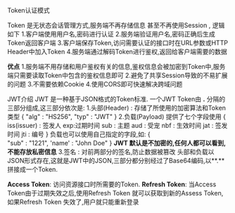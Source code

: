 Token认证模式

Token 是无状态会话管理方式,服务端不再存储信息 甚至不再使用Session , 逻辑如下
    1.客户端使用用户名,密码进行认证
    2.服务端验证用户名,密码正确后生成Token返回客户端
    3.客户端保存Token,访问需要认证的接口时在URL参数或HTTP Header中加入Token
    4.服务端通过解码Token进行鉴权,返回给客户端需要的数据

**优点**
    1.服务端不用存储和用户鉴权有关的信息,鉴权信息会被加密到Token中,服务端只需要读取Token中包含的鉴权信息即可
    2.避免了共享Session导致的不易扩展的问题
    3.不需要依赖Cookie
    4.使用CORS即可快速解决跨域问题

JWT介绍
    JWT 是一种基于JSON格式的Token标准.
    一个JWT Token由 **.** 分隔的三部分组成,这三部分依次是:
        1.头部(Header) : 存储了所使用的加密算法和Token类型
            {
                "alg" : "HS256",
                "typ" : "JWT"
            }
        2.负载(Payload) 提供了七个字段使用
            {
                iss(issuer) : 签发人
                exp:过期时间
                sub : 主题
                aud : 受宠
                nbf : 生效时间
                jat : 签发时间
                jti : 编号
            }
            负载也可以使用自己指定的字段,如:
            {   
                "sub" : "1221",
                'name' : "John Doe"
            }
        **JWT 默认是不加密的,任何人都可以看到,不能存放私密信息**
        3.签名 : 对前两部分的签名,防止数据被篡改
    头部和负载以JSON形式存在,这就是JWT中的JSON,三部分都分别经过了Base64编码,以**.**拼接成一个Token.

**Access Token**: 访问资源接口时所需要的Token.
**Refresh Token**: 当Access Token由于过期失效之后,使用Refresh Token 就可以获取到新的Assess Token,如果Refresh Token 失效了,用户就只能重新登录
